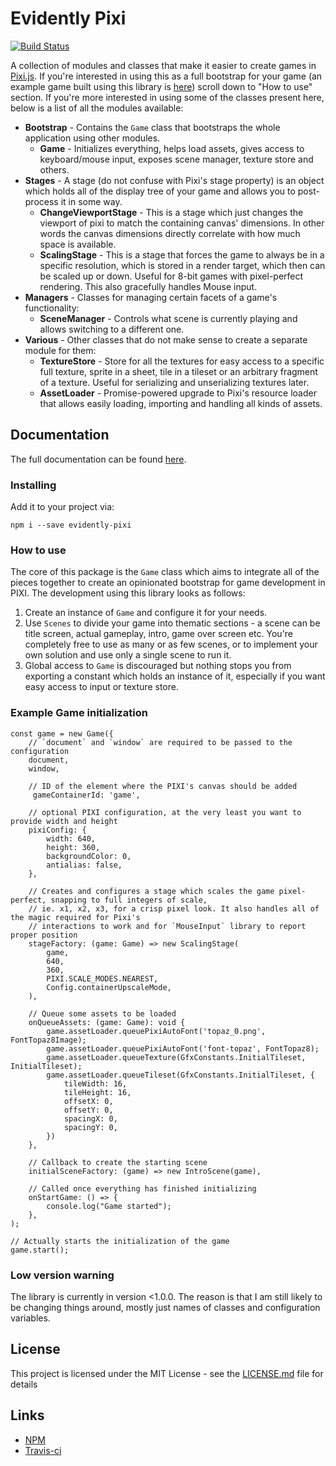 # Evidently Pixi

[![Build Status](https://travis-ci.com/EvidentlyCube/evidently-pixi.svg?branch=master)](https://travis-ci.com/EvidentlyCube/evidently-pixi)

A collection of modules and classes that make it easier to create games in [Pixi.js](https://www.pixijs.com/). If you're interested in using this as a full bootstrap for your game (an example game built using this library is [here](https://github.com/EvidentlyCube/chronic-temporal)) scroll down to "How to use" section. If you're more interested in using some of the classes present here, below is a list of all the modules available:

 * **Bootstrap** - Contains the `Game` class that bootstraps the whole application using other modules.
   * **Game** - Initializes everything, helps load assets, gives access to keyboard/mouse input, exposes scene manager, texture store and others.
 * **Stages** - A stage (do not confuse with Pixi's stage property) is an object which holds all of the display tree of your game and allows you to post-process it in some way.
   * **ChangeViewportStage** - This is a stage which just changes the viewport of pixi to match the containing canvas' dimensions. In other words the canvas dimensions directly correlate with how much space is available.
   * **ScalingStage** - This is a stage that forces the game to always be in a specific resolution, which is stored in a render target, which then can be scaled up or down. Useful for 8-bit games with pixel-perfect rendering. This also gracefully handles Mouse input.
 * **Managers** - Classes for managing certain facets of a game's functionality:
   * **SceneManager** - Controls what scene is currently playing and allows switching to a different one.
 * **Various** - Other classes that do not make sense to create a separate module for them:
   * **TextureStore** - Store for all the textures for easy access to a specific full texture, sprite in a sheet, tile in a tileset or an arbitrary fragment of a texture. Useful for serializing and unserializing textures later.
   * **AssetLoader** - Promise-powered upgrade to Pixi's resource loader that allows easily loading, importing and handling all kinds of assets.

## Documentation

The full documentation can be found [here](https://evidentlycube.github.io/evidently-pixi/). 


### Installing

Add it to your project via:

```
npm i --save evidently-pixi
```

### How to use

The core of this package is the `Game` class which aims to integrate all of the pieces together to create an opinionated bootstrap for game development in PIXI. The development using this library looks as follows:

1. Create an instance of `Game` and configure it for your needs.
2. Use `Scenes` to divide your game into thematic sections - a scene can be title screen, actual gameplay, intro, game over screen etc. You're completely free to use as many or as few scenes, or to implement your own solution and use only a single scene to run it.
3. Global access to `Game` is discouraged but nothing stops you from exporting a constant which holds an instance of it, especially if you want easy access to input or texture store.

### Example Game initialization

```
const game = new Game({
    // `document` and `window` are required to be passed to the configuration
    document,
    window,

    // ID of the element where the PIXI's canvas should be added
     gameContainerId: 'game',

    // optional PIXI configuration, at the very least you want to provide width and height
    pixiConfig: {
    	width: 640,
     	height: 360,
    	backgroundColor: 0,
    	antialias: false,
    },

    // Creates and configures a stage which scales the game pixel-perfect, snapping to full integers of scale,
    // ie. x1, x2, x3, for a crisp pixel look. It also handles all of the magic required for Pixi's
    // interactions to work and for `MouseInput` library to report proper position
    stageFactory: (game: Game) => new ScalingStage(
    	game,
    	640,
    	360,
    	PIXI.SCALE_MODES.NEAREST,
    	Config.containerUpscaleMode,
    ),

    // Queue some assets to be loaded
    onQueueAssets: (game: Game): void {
        game.assetLoader.queuePixiAutoFont('topaz_0.png', FontTopaz8Image);
        game.assetLoader.queuePixiAutoFont('font-topaz', FontTopaz8);
        game.assetLoader.queueTexture(GfxConstants.InitialTileset, InitialTileset);
        game.assetLoader.queueTileset(GfxConstants.InitialTileset, {
        	tileWidth: 16,
        	tileHeight: 16,
        	offsetX: 0,
        	offsetY: 0,
        	spacingX: 0,
        	spacingY: 0,
        })
    },

    // Callback to create the starting scene
    initialSceneFactory: (game) => new IntroScene(game),

    // Called once everything has finished initializing
    onStartGame: () => {
        console.log("Game started");
    },
);

// Actually starts the initialization of the game
game.start();
```

### Low version warning

The library is currently in version <1.0.0. The reason is that I am still likely to be changing things around, mostly just names of classes and configuration variables.

## License

This project is licensed under the MIT License - see the [LICENSE.md](LICENSE.md) file for details

## Links

 * [NPM](https://www.npmjs.com/package/evidently-pixi)
 * [Travis-ci](https://travis-ci.com/EvidentlyCube/evidently-pixi)